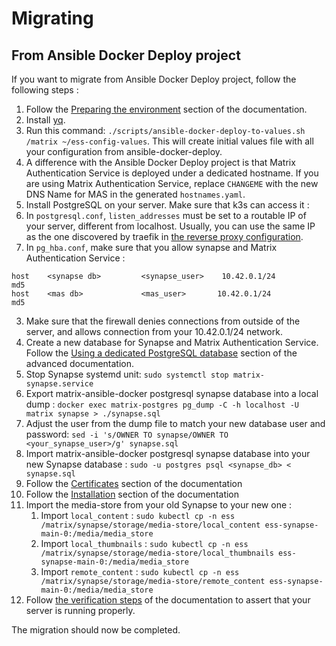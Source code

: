 <!--
Copyright 2025 New Vector Ltd

SPDX-License-Identifier: AGPL-3.0-only
-->

# Migrating

## From Ansible Docker Deploy project

If you want to migrate from Ansible Docker Deploy project, follow the following steps :

1. Follow the [Preparing the environment](../README.md#preparing-the-environment) section of the documentation.
1. Install [yq](https://github.com/mikefarah/yq?tab=readme-ov-file#install).
1. Run this command: `./scripts/ansible-docker-deploy-to-values.sh /matrix ~/ess-config-values`.
This will create initial values file with all your configuration from ansible-docker-deploy.
2. A difference with the Ansible Docker Deploy project is that Matrix Authentication Service is deployed under a dedicated hostname. If you are using Matrix Authentication Service, replace `CHANGEME` with the new DNS Name for MAS in the generated `hostnames.yaml`.
2. Install PostgreSQL on your server. Make sure that k3s can access it :
  1. In `postgresql.conf`, `listen_addresses` must be set to a routable IP of your server, different from localhost. Usually, you can use the same IP as the one discovered by traefik in [the reverse proxy configuration](../README.md#using-an-existing-reverse-proxy).
  2. In `pg_hba.conf`, make sure that you allow synapse and Matrix Authentication Service :
  ```
  host    <synapse db>         <synapse_user>    10.42.0.1/24            md5
  host    <mas db>             <mas_user>       10.42.0.1/24            md5
  ```
  3. Make sure that the firewall denies connections from outside of the server, and allows connection from your 10.42.0.1/24 network.
3. Create a new database for Synapse and Matrix Authentication Service. Follow the [Using a dedicated PostgreSQL database](./advanced.md#using-a-dedicated-postgresql-database) section of the advanced documentation.
4. Stop Synapse systemd unit: `sudo systemctl stop matrix-synapse.service`
5. Export matrix-ansible-docker postgresql synapse database into a local dump : `docker exec matrix-postgres pg_dump -C -h localhost -U matrix synapse > ./synapse.sql`
6. Adjust the user from the dump file to match your new database user and password: `sed -i 's/OWNER TO synapse/OWNER TO <your_synapse_user>/g' synapse.sql`
6. Import matrix-ansible-docker postgresql synapse database into your new Synapse database : `sudo -u postgres psql <synapse_db> < synapse.sql`
7. Follow the [Certificates](../README.md#certificates) section of the documentation
8. Follow the [Installation](../README.md#installation) section of the documentation
9. Import the media-store from your old Synapse to your new one :
   1. Import `local_content` : `sudo kubectl cp -n ess /matrix/synapse/storage/media-store/local_content ess-synapse-main-0:/media/media_store`
   1. Import `local_thumbnails` : `sudo kubectl cp -n ess /matrix/synapse/storage/media-store/local_thumbnails ess-synapse-main-0:/media/media_store`
   1. Import `remote_content` : `sudo kubectl cp -n ess /matrix/synapse/storage/media-store/remote_content ess-synapse-main-0:/media/media_store`
10. Follow [the verification steps](../README.md#verifying-the-setup) of the documentation to assert that your server is running properly.


The migration should now be completed.
